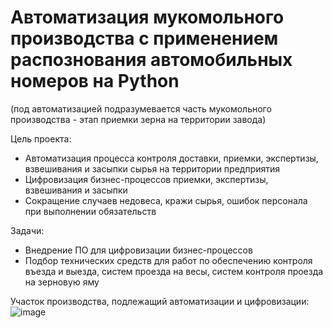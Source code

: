 # Автоматизация мукомольного производства с применением распознования автомобильных номеров на Python
(под автоматизацией подразумевается часть мукомольного производства - этап приемки зерна на территории завода)

Цель проекта:
* Автоматизация процесса контроля доставки, приемки, экспертизы, взвешивания и засыпки сырья на территории предприятия
* Цифровизация бизнес-процессов приемки, экспертизы, взвешивания и засыпки
* Сокращение случаев недовеса, кражи сырья, ошибок персонала при выполнении обязательств


Задачи:
* Внедрение ПО для цифровизации бизнес-процессов
* Подбор технических средств для работ по обеспечению контроля въезда и выезда, систем проезда на весы, систем контроля проезда на зерновую яму

Участок производства, подлежащий автоматизации и цифровизации:
![image](https://github.com/ArbakovaAnastasia/FlourAutomatization/assets/145789295/a16229c8-c352-4439-b017-511e308cf866)



